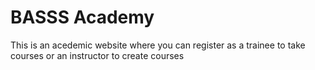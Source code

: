 # BASSS Academy
This is an acedemic website where you can register as a trainee to take courses or an instructor to create courses
